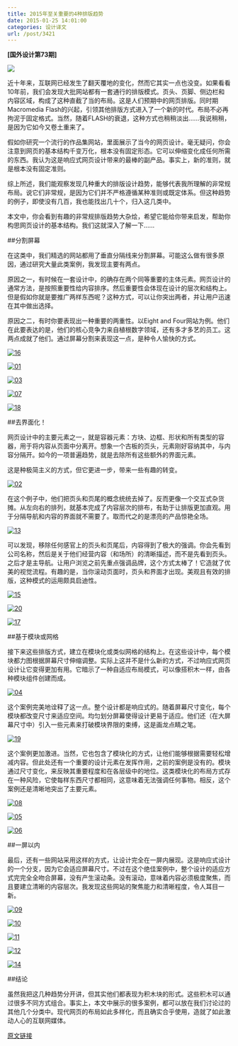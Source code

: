 ```yaml
---
title: 2015年至关重要的4种排版趋势
date: 2015-01-25 14:01:00
categories: 设计译文
url: /post/3421
---
```


**[国外设计第73期]**

![](http://netdna.webdesignerdepot.com/uploads/2015/01/featured10.jpg)

近十年来，互联网已经发生了翻天覆地的变化，然而它其实一点也没变。如果看看10年前，我们会发现大批网站都有一套通行的排版模式。页头、页脚、侧边栏和内容区域，构成了这种直截了当的布局。这是人们预期中的网页排版。同时期Macromedia Flash的兴起，引领其他排版方式进入了一个新的时代。布局不必再拘泥于固定格式。当然，随着FLASH的衰退，这种方式也稍稍淡出……我说稍稍，是因为它如今又卷土重来了。

假如你研究一个流行的作品集网站，里面展示了当今的网页设计。毫无疑问，你会注意到网页的基本结构千变万化，根本没有固定形态。它可以伸缩变化成任何所需的东西。我认为这是响应式网页设计带来的最棒的副产品。事实上，新的准则，就是根本没有固定准则。

综上所述，我们能观察发现几种重大的排版设计趋势，能够代表我所理解的非常规布局。说它们非常规，是因为它们并不严格遵循某种准则或既定体系。但这种趋势的例子，即使没有几百，我也能找出几十个，归入这几类中。

本文中，你会看到有趣的非常规排版趋势大杂烩，希望它能给你带来启发，帮助你构思网页设计的基本结构。我们这就深入了解一下……

##分割屏幕

在这类中，我们精选的网站都用了垂直分隔线来分割屏幕。可能这么做有很多原因，通过研究大量此类案例，我发现主要有两点。

原因之一，有时候在一套设计中，的确存在两个同等重要的主体元素。网页设计的通常方法，是按照重要性给内容排序。然后重要性会体现在设计的层次和结构上。但是假如你就是要推广两样东西呢？这种方式，可以让你突出两者，并让用户迅速在其中做出选择。

原因之二，有时你要表现出一种重要的两重性。以Eight and Four网站为例。他们在此要表达的是，他们的核心竞争力来自植根数字领域，还有多才多艺的员工。这两点成就了他们。通过屏幕分割来表现这一点，是种令人愉快的方式。

[![16](http://netdna.webdesignerdepot.com/uploads/2015/01/161.jpg "4 essential layout trends for 2015 photo")](http://eightandfour.com/)

[![01](http://netdna.webdesignerdepot.com/uploads/2015/01/01.jpg "4 essential layout trends for 2015 photo")](http://carelpiethein.com/en/)

[![03](http://netdna.webdesignerdepot.com/uploads/2015/01/03.jpg "4 essential layout trends for 2015 photo")](http://www.deweyspizza.com/)

[![07](http://netdna.webdesignerdepot.com/uploads/2015/01/07.jpg "4 essential layout trends for 2015 photo")](http://fian.my.id/marka/)

[![18](http://netdna.webdesignerdepot.com/uploads/2015/01/18.jpg "4 essential layout trends for 2015 photo")](http://pomopizzeria.com/)

##去界面化！

网页设计中的主要元素之一，就是容器元素：方块、边框、形状和所有类型的容器，用于将内容从页面中分离开。想象一个古板的页头，元素刚好容纳其中，与内容分隔开。如今的一项普遍趋势，就是去除所有这些额外的界面元素。

这是种极简主义的方式，但它更进一步，带来一些有趣的转变。

[![02](http://netdna.webdesignerdepot.com/uploads/2015/01/02.jpg "4 essential layout trends for 2015 photo")](http://www.br-time.jp/)

在这个例子中，他们把页头和页尾的概念统统去掉了。反而更像一个交互式杂货摊。从左向右的排列，就基本完成了内容层次的排布，有助于让排版更加直观。用于分隔导航和内容的界面就不需要了。取而代之的是漂亮的产品惊艳全场。

[![13](http://netdna.webdesignerdepot.com/uploads/2015/01/131.jpg "4 essential layout trends for 2015 photo")](http://foreword.io/)

可以发现，移除任何感官上的页头和页尾后，内容得到了极大的强调。你会先看到公司名称，然后是关于他们经营内容（和场所）的清晰描述，而不是先看到页头。之后才是主导航。让用户浏览之前先重点强调品牌，这个方式太棒了！它造就了优美的视觉流程。有趣的是，当你滚动页面时，页头和界面才出现。美观且有效的排版，这种模式的运用颇具启迪性。

[![15](http://netdna.webdesignerdepot.com/uploads/2015/01/151.jpg "4 essential layout trends for 2015 photo")](http://www.harvardartmuseums.org/)

[![20](http://netdna.webdesignerdepot.com/uploads/2015/01/20.jpg "4 essential layout trends for 2015 photo")](http://www.voiceshavepower.com/)

[![17](http://netdna.webdesignerdepot.com/uploads/2015/01/171.jpg "4 essential layout trends for 2015 photo")](http://drurybuildings.com/)

##基于模块或网格

接下来这些排版方式，建立在模块化或类似网格的结构上。在这些设计中，每个模块都力图根据屏幕尺寸伸缩调整。实际上这并不是什么新的方式，不过响应式网页设计让它变得更加有用。它暗示了一种自适应布局模式，可以像搭积木一样，由各种模块组件创建而成。

[![04](http://netdna.webdesignerdepot.com/uploads/2015/01/04.jpg "4 essential layout trends for 2015 photo")](http://www.teambadcompanyrowing.com/)

这个案例完美地诠释了这一点。整个设计都是响应式的。随着屏幕尺寸变化，每个模块都改变尺寸来适应空间。均匀划分屏幕使得设计更易于适应。他们还（在大屏幕尺寸中）引入一些元素来打破模块界限的束缚，这是画龙点睛之笔。

[![19](http://netdna.webdesignerdepot.com/uploads/2015/01/19.jpg "4 essential layout trends for 2015 photo")](http://madagascar.dreamworks.com/)

这个案例更加激进。当然，它也包含了模块化的方式，让他们能够根据需要轻松增减内容。但此处还有一个重要的设计元素在发挥作用，之前的案例是没有的。模块通过尺寸变化，来反映其重要程度和在各层级中的地位。这类模块化的布局方式存在一种风险，它使每样东西尺寸都相同，这意味着无法强调任何事物。相反，这个案例还是清晰地突出了主要元素。

[![08](http://netdna.webdesignerdepot.com/uploads/2015/01/08.jpg "4 essential layout trends for 2015 photo")](http://plfixtures.info/)

[![05](http://netdna.webdesignerdepot.com/uploads/2015/01/05.jpg "4 essential layout trends for 2015 photo")](http://guide.residence-mixte.com/)

[![06](http://netdna.webdesignerdepot.com/uploads/2015/01/06.jpg "4 essential layout trends for 2015 photo")](http://tevko.github.io/practice/)

##一屏以内

最后，还有一些网站采用这样的方式，让设计完全在一屏内展现。这是响应式设计的一个分支，因为它会适应屏幕尺寸。不过在这个绝佳案例中，整个设计的适应方式完完全全吻合屏幕，没有产生滚动条。没有滚动，意味着内容必须极度聚焦，而且要建立清晰的内容层次。我发现这些网站的聚焦能力和清晰程度，令人耳目一新。

[![09](http://netdna.webdesignerdepot.com/uploads/2015/01/09.jpg "4 essential layout trends for 2015 photo")](http://hatchcollective.co.uk/)

[![10](http://netdna.webdesignerdepot.com/uploads/2015/01/10.jpg "4 essential layout trends for 2015 photo")](http://www.shamballajewels.com/)

[![11](http://netdna.webdesignerdepot.com/uploads/2015/01/11.jpg "4 essential layout trends for 2015 photo")](http://www.erikfischer.com/)

[![12](http://netdna.webdesignerdepot.com/uploads/2015/01/12.jpg "4 essential layout trends for 2015 photo")](http://twinpics.itrocksstudio.com/)

[![14](http://netdna.webdesignerdepot.com/uploads/2015/01/141.jpg "4 essential layout trends for 2015 photo")](http://nikolaylechev.com/)

##结论

虽然我把这几种趋势分开讲，但其实他们都表现为积木块的形式。这些积木可以通过很多不同方式组合。事实上，本文中展示的很多案例，都可以放在我们讨论过的其他几个分类中。现代网页的布局如此多样化，而且确实合乎使用，造就了如此激动人心的互联网媒体。

[原文链接](http://www.webdesignerdepot.com/2015/01/4-essential-layout-trends-for-2015/)